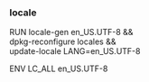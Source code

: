 
### locale
RUN locale-gen en_US.UTF-8 && \
 dpkg-reconfigure locales && \
 update-locale LANG=en_US.UTF-8

ENV LC_ALL en_US.UTF-8
